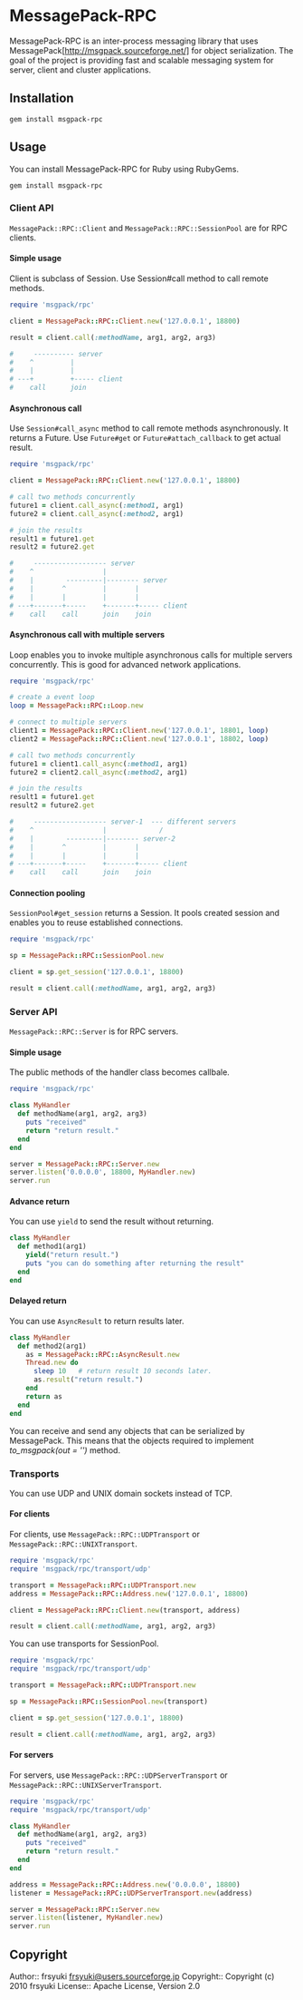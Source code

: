 # MessagePack-RPC

MessagePack-RPC is an inter-process messaging library that uses
MessagePack[http://msgpack.sourceforge.net/] for object serialization.
The goal of the project is providing fast and scalable messaging system
for server, client and cluster applications.

## Installation

```
gem install msgpack-rpc
```

## Usage


You can install MessagePack-RPC for Ruby using RubyGems.

```
gem install msgpack-rpc
```


### Client API

`MessagePack::RPC::Client` and `MessagePack::RPC::SessionPool` are for RPC clients.


#### Simple usage

Client is subclass of Session. Use Session#call method to call remote methods.

```ruby
require 'msgpack/rpc'

client = MessagePack::RPC::Client.new('127.0.0.1', 18800)

result = client.call(:methodName, arg1, arg2, arg3)

#     ---------- server
#    ^         |
#    |         |
# ---+         +----- client
#    call      join
```


#### Asynchronous call

Use `Session#call_async` method to call remote methods asynchronously. It returns a Future. Use `Future#get` or `Future#attach_callback` to get actual result.

```ruby
require 'msgpack/rpc'

client = MessagePack::RPC::Client.new('127.0.0.1', 18800)

# call two methods concurrently
future1 = client.call_async(:method1, arg1)
future2 = client.call_async(:method2, arg1)

# join the results
result1 = future1.get
result2 = future2.get

#     ------------------ server
#    ^                 |
#    |        ---------|-------- server
#    |       ^         |       |
#    |       |         |       |
# ---+-------+-----    +-------+----- client
#    call    call      join    join
```

#### Asynchronous call with multiple servers

Loop enables you to invoke multiple asynchronous calls for multiple servers concurrently.
This is good for advanced network applications.

```ruby
require 'msgpack/rpc'

# create a event loop
loop = MessagePack::RPC::Loop.new

# connect to multiple servers
client1 = MessagePack::RPC::Client.new('127.0.0.1', 18801, loop)
client2 = MessagePack::RPC::Client.new('127.0.0.1', 18802, loop)

# call two methods concurrently
future1 = client1.call_async(:method1, arg1)
future2 = client2.call_async(:method2, arg1)

# join the results
result1 = future1.get
result2 = future2.get

#     ------------------ server-1  --- different servers
#    ^                 |             /
#    |        ---------|-------- server-2
#    |       ^         |       |
#    |       |         |       |
# ---+-------+-----    +-------+----- client
#    call    call      join    join
```

#### Connection pooling

`SessionPool#get_session` returns a Session. It pools created session and enables you to reuse established connections.

```ruby
require 'msgpack/rpc'

sp = MessagePack::RPC::SessionPool.new

client = sp.get_session('127.0.0.1', 18800)

result = client.call(:methodName, arg1, arg2, arg3)
```


### Server API

`MessagePack::RPC::Server` is for RPC servers.


#### Simple usage

The public methods of the handler class becomes callbale.

```ruby
require 'msgpack/rpc'

class MyHandler
  def methodName(arg1, arg2, arg3)
    puts "received"
    return "return result."
  end
end

server = MessagePack::RPC::Server.new
server.listen('0.0.0.0', 18800, MyHandler.new)
server.run
```


#### Advance return

You can use `yield` to send the result without returning.

```ruby
class MyHandler
  def method1(arg1)
    yield("return result.")
    puts "you can do something after returning the result"
  end
end
```


#### Delayed return

You can use `AsyncResult` to return results later.

```ruby
class MyHandler
  def method2(arg1)
    as = MessagePack::RPC::AsyncResult.new
    Thread.new do
      sleep 10   # return result 10 seconds later.
      as.result("return result.")
    end
    return as
  end
end
```

You can receive and send any objects that can be serialized by MessagePack.
This means that the objects required to implement *to_msgpack(out = '')* method.


### Transports

You can use UDP and UNIX domain sockets instead of TCP.


#### For clients

For clients, use `MessagePack::RPC::UDPTransport` or `MessagePack::RPC::UNIXTransport`.

```ruby
require 'msgpack/rpc'
require 'msgpack/rpc/transport/udp'

transport = MessagePack::RPC::UDPTransport.new
address = MessagePack::RPC::Address.new('127.0.0.1', 18800)

client = MessagePack::RPC::Client.new(transport, address)

result = client.call(:methodName, arg1, arg2, arg3)
```

You can use transports for SessionPool.

```ruby
require 'msgpack/rpc'
require 'msgpack/rpc/transport/udp'

transport = MessagePack::RPC::UDPTransport.new

sp = MessagePack::RPC::SessionPool.new(transport)

client = sp.get_session('127.0.0.1', 18800)

result = client.call(:methodName, arg1, arg2, arg3)
```

#### For servers

For servers, use `MessagePack::RPC::UDPServerTransport` or `MessagePack::RPC::UNIXServerTransport`.

```ruby
require 'msgpack/rpc'
require 'msgpack/rpc/transport/udp'

class MyHandler
  def methodName(arg1, arg2, arg3)
    puts "received"
    return "return result."
  end
end

address = MessagePack::RPC::Address.new('0.0.0.0', 18800)
listener = MessagePack::RPC::UDPServerTransport.new(address)

server = MessagePack::RPC::Server.new
server.listen(listener, MyHandler.new)
server.run
```

## Copyright

Author::    frsyuki <frsyuki@users.sourceforge.jp>
Copyright:: Copyright (c) 2010 frsyuki
License::   Apache License, Version 2.0
